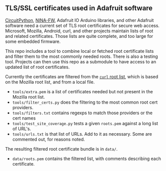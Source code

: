 ## TLS/SSL certificates used in Adafruit software

[CircuitPython](https://github.com/adafruit/circuitpython),
[NINA-FW](https://github.com/adafruit/nina-fw),
Adafruit IO Arduino libraries, and other Adafruit software need a current set of TLS
root certificates for secure web access.
Microsoft, Mozilla, Android, curl, and other projects maintain lists of root and related certificates.
Those lists are quite complete, and too large for some embedded firmware.

This repo includes a tool to combine local or fetched root certificate lists and filter them
to the most commonly needed roots.
There is also a testing tool.
Projects can then use this repo as a submodule to have access to an updated list of root
certificates.

Currently the certificates are filtered from the [`curl` root
list](https://curl.se/docs/caextract.html), which is based on the
Mozilla root list, and from a local file.

- `tools/extra.pem` is a list of certificates needed but not present in the Mozilla root list.
- `tools/filter_certs.py` does the filtering to the most common root cert providers.
- `tools/filters.txt` contains regexps to match those providers or the cert names
- `tools/test_site_coverage.py` tests a given `roots.pem` against a long list of URL's.
- `tools/urls.txt` is that list of URLs. Add to it as necessary. Some are commented out, for reasons noted.

The resulting filtered root certificate bundle is in `data/`.
- `data/roots.pem` contains the filtered list, with comments describing each certificate.
